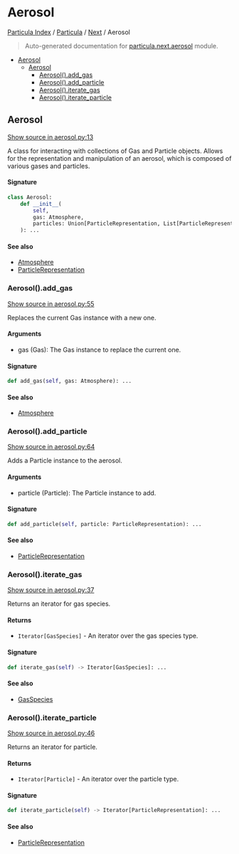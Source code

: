 # Aerosol

[Particula Index](../../README.md#particula-index) / [Particula](../index.md#particula) / [Next](./index.md#next) / Aerosol

> Auto-generated documentation for [particula.next.aerosol](../../../particula/next/aerosol.py) module.

- [Aerosol](#aerosol)
  - [Aerosol](#aerosol-1)
    - [Aerosol().add_gas](#aerosol()add_gas)
    - [Aerosol().add_particle](#aerosol()add_particle)
    - [Aerosol().iterate_gas](#aerosol()iterate_gas)
    - [Aerosol().iterate_particle](#aerosol()iterate_particle)

## Aerosol

[Show source in aerosol.py:13](../../../particula/next/aerosol.py#L13)

A class for interacting with collections of Gas and Particle objects.
Allows for the representation and manipulation of an aerosol, which
is composed of various gases and particles.

#### Signature

```python
class Aerosol:
    def __init__(
        self,
        gas: Atmosphere,
        particles: Union[ParticleRepresentation, List[ParticleRepresentation]],
    ): ...
```

#### See also

- [Atmosphere](gas/atmosphere.md#atmosphere)
- [ParticleRepresentation](particles/representation.md#particlerepresentation)

### Aerosol().add_gas

[Show source in aerosol.py:55](../../../particula/next/aerosol.py#L55)

Replaces the current Gas instance with a new one.

#### Arguments

- gas (Gas): The Gas instance to replace the current one.

#### Signature

```python
def add_gas(self, gas: Atmosphere): ...
```

#### See also

- [Atmosphere](gas/atmosphere.md#atmosphere)

### Aerosol().add_particle

[Show source in aerosol.py:64](../../../particula/next/aerosol.py#L64)

Adds a Particle instance to the aerosol.

#### Arguments

- particle (Particle): The Particle instance to add.

#### Signature

```python
def add_particle(self, particle: ParticleRepresentation): ...
```

#### See also

- [ParticleRepresentation](particles/representation.md#particlerepresentation)

### Aerosol().iterate_gas

[Show source in aerosol.py:37](../../../particula/next/aerosol.py#L37)

Returns an iterator for gas species.

#### Returns

- `Iterator[GasSpecies]` - An iterator over the gas species type.

#### Signature

```python
def iterate_gas(self) -> Iterator[GasSpecies]: ...
```

#### See also

- [GasSpecies](gas/species.md#gasspecies)

### Aerosol().iterate_particle

[Show source in aerosol.py:46](../../../particula/next/aerosol.py#L46)

Returns an iterator for particle.

#### Returns

- `Iterator[Particle]` - An iterator over the particle type.

#### Signature

```python
def iterate_particle(self) -> Iterator[ParticleRepresentation]: ...
```

#### See also

- [ParticleRepresentation](particles/representation.md#particlerepresentation)
